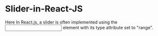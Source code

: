 # Slider-in-React-JS

Here In React.js, a slider is often implemented using the <input> element with its type attribute set to "range". 
